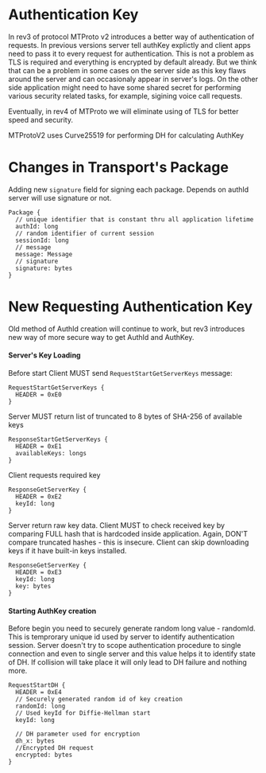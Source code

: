 # Authentication Key

In rev3 of protocol MTProto v2 introduces a better way of authentication of requests. In previous versions server tell authKey explictly and client apps need to pass it to every request for authentication. This is not a problem as TLS is required and everything is encrypted by default already.
But we think that can be a problem in some cases on the server side as this key flaws around the server and can occasionaly appear in server's logs. On the other side application might need to have some shared secret for performing various security related tasks, for example, sigining voice call requests.

Eventually, in rev4 of MTProto we will eliminate using of TLS for better speed and security.

MTProtoV2 uses Curve25519 for performing DH for calculating AuthKey

# Changes in Transport's Package

Adding new ```signature``` field for signing each package. Depends on authId server will use signature or not.
```
Package {
  // unique identifier that is constant thru all application lifetime 
  authId: long
  // random identifier of current session
  sessionId: long
  // message
  message: Message
  // signature 
  signature: bytes
}
```

# New Requesting Authentication Key
Old method of AuthId creation will continue to work, but rev3 introduces new way of more secure way to get AuthId and AuthKey.

#### Server's Key Loading

Before start Client MUST send ```RequestStartGetServerKeys``` message: 
```
RequestStartGetServerKeys {
  HEADER = 0xE0
}
```

Server MUST return list of truncated to 8 bytes of SHA-256 of available keys
```
ResponseStartGetServerKeys {
  HEADER = 0xE1
  availableKeys: longs
}
```

Client requests required key
```
ResponseGetServerKey {
  HEADER = 0xE2
  keyId: long
}
```

Server return raw key data. Client MUST to check received key by comparing FULL hash that is hardcoded inside application. Again, DON'T compare truncated hashes - this is insecure. Client can skip downloading keys if it have built-in keys installed.
```
ResponseGetServerKey {
  HEADER = 0xE3
  keyId: long
  key: bytes
}
```

#### Starting AuthKey creation

Before begin you need to securely generate random long value - randomId. This is temprorary unique id used by server to identify authentication session. Server doesn't try to scope authentication procedure to single connection and even to single server and this value helps it to identify state of DH. If collision will take place it will only lead to DH failure and nothing more.

```
RequestStartDH {
  HEADER = 0xE4
  // Securely generated random id of key creation
  randomId: long
  // Used keyId for Diffie-Hellman start
  keyId: long
  
  // DH parameter used for encryption
  dh_x: bytes
  //Encrypted DH request
  encrypted: bytes
}
```
